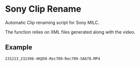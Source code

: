 # Sony Clip Rename

Automatic Clip renaming script for Sony MILC.

The function relies on XML files generated along with the video.

## Example

```
231213_232306-4K@50-Rec709-Rec709-SA670.MP4
```

